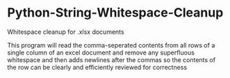 # Python-String-Whitespace-Cleanup
Whitespace cleanup for .xlsx documents

This program will read the comma-seperated contents from all rows of a single column of an excel document and remove any superfluous whitespace and then adds newlines after the commas so the contents of the row can be clearly and efficiently reviewed for correctness
